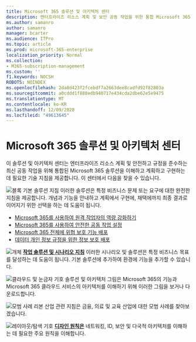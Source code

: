 ```yaml
---
title: Microsoft 365 솔루션 및 아키텍처 센터
description: 엔터프라이즈 리소스 계획 및 보안 공동 작업을 위한 통합 Microsoft 365 솔루션을 이해하고 계획하고 구현하기 위한 기술 지침입니다.
ms.author: samanro
author: samanro
manager: bcarter
ms.audience: ITPro
ms.topic: article
ms.prod: microsoft-365-enterprise
localization_priority: Normal
ms.collection:
- M365-subscription-management
ms.custom: ''
f1.keywords: NOCSH
ROBOTS: NOINDEX
ms.openlocfilehash: 2da8d423f2fcebdf7a2663dee8cadfd92f82803a
ms.sourcegitcommit: a0cddd1f888edb940717e434cda2dbe62e5e9475
ms.translationtype: MT
ms.contentlocale: ko-KR
ms.lasthandoff: 12/09/2020
ms.locfileid: "49613645"
---
```

# <a name="microsoft-365-solution-and-architecture-center"></a>Microsoft 365 솔루션 및 아키텍처 센터

이 솔루션 및 아키텍처 센터는 엔터프라이즈 리소스 계획 및 안전하고 규정을 준수하는 최신 공동 작업을 위해 통합된 Microsoft 365 솔루션을 이해하고 계획하고 구현하는 데 필요한 기술 지침을 제공합니다. 이 센터에서 다음을 찾을 수 있습니다.

![블록 기본 솔루션 지침 이러한 솔루션은 특정 비즈니스 문제 또는 요구에 대한 완전한 ](https://docs.microsoft.com/office/media/icons/blocks-blue.png) **[](foundation-solutions-overview.md)** 지침을 제공합니다. 개념과 기능을 안내하고 계획에서 구현에, 채택에까지 최종 결과로 이어지기 위한 선택을 하는 데 도움이 됩니다. 

- [Microsoft 365를 사용하여 원격 작업자의 역량 강화하기](empower-people-to-work-remotely.md)
- [Microsoft 365를 사용하여 안전한 공동 작업 설정](setup-secure-collaboration-with-teams.md)
- [Microsoft 365 전체에 위협 보호 기능 배포](deploy-threat-protection.md)
- [데이터 개인 정보 규정을 위한 정보 보호 배포](information-protection-deploy.md)

![개체 ](https://docs.microsoft.com/office/media/icons/objects-blue.png) **[작업 솔루션 및 시나리오 지침](workload-solutions-scenarios-overview.md)**  이러한 시나리오 및 솔루션은 특정 비즈니스 목표를 달성하는 데 도움이 됩니다. 기본 솔루션에 추가하여 환경에 기능을 추가할 수 있습니다.

![클라우드 및 눈금자 기호 솔루션 및 아키텍처 그림은 ](https://docs.microsoft.com/office/media/icons/cloud-architecture2.png) **[](productivity-illustrations.md)** Microsoft 365의 기능과 Microsoft 365 클라우드 서비스의 아키텍처를 이해하기 위해 이러한 그림을 보거나 다운로드합니다.

![모범 사례 리본 산업 관련 지침은 금융, 의료 및 교육 산업에 대한 모범 ](https://docs.microsoft.com/office/media/icons/best-practices-blue.png) **[](industry-specific-guidance-overview.md)** 사례를 찾아보겠습니다.

![레이아웃/탐색 기호 ](https://docs.microsoft.com/office/media/icons/layout-navigation-blue.png) **[디자인 원칙은](design-principles.md)**  네트워킹, ID, 보안 및 다국적 아키텍처를 이해하는 데 필요한 주요 원칙을 이해합니다.

